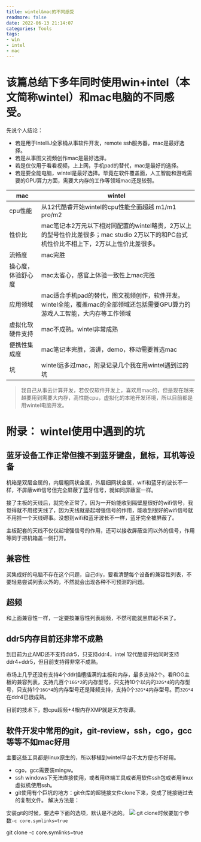 ```yaml
---
title: wintel&mac的不同感受
readmore: false
date: 2022-06-13 21:14:07
categories: Tools
tags:
- win
- intel
- mac
---
```

# 该篇总结下多年同时使用win+intel（本文简称wintel）和mac电脑的不同感受。

先说个人结论：
* 若是用于IntelliJ全家桶从事软件开发，remote ssh服务器，mac是最好选择。
* 若是从事图文视频创作mac是最好选择。
* 若是仅仅用于看看视频，上上网，手机pad的替代，mac是最好的选择。
* 若是要全能电脑，wintel是最好选择。毕竟在软件覆盖面，人工智能和游戏需要的GPU算力方面，需要大内存的工作等领域mac还是较弱。

| mac       | wintel                                                                            |
|-----------|-----------------------------------------------------------------------------------|
| cpu性能     | 从12代酷睿开始wintel的cpu性能全面超越 m1/m1 pro/m2                                             |
| 性价比       | mac笔记本2万元以下相对同配置的wintel略贵，2万以上的型号性价比差很多；mac studio 2万以下的和PC台式机性价比不相上下，2万以上性价比差很多。 |
| 流畅度       | mac完胜                                                                             |
| 操心度，体验舒心度 | mac太省心，感官上体验一致性上mac完胜                                                             |
| 应用领域      | mac适合手机pad的替代，图文视频创作，软件开发。wintel全能，覆盖mac的全部领域还包括需要GPU算力的游戏人工智能，大内存等工作领域           |
| 虚拟化软硬件支持  | mac不成熟。wintel非常成熟                                                                 |
| 便携性集成度    | mac笔记本完胜，演讲，demo，移动需要首选mac                                                        |
| 坑        | wintel远多过mac，附录记录几个我在用wintel遇到过的坑                                                 |

> 我自己从事云计算开发，若仅仅软件开发上，喜欢用mac的，但是现在越来越要用到需要大内存，高性能cpu，虚拟化的本地开发环境，所以目前都是用wintel电脑开发。

# 附录： wintel使用中遇到的坑
## 蓝牙设备工作正常但搜不到蓝牙键盘，鼠标，耳机等设备
机箱是双层金属的，内层粗网状金属，外层细网状金属，wifi和蓝牙的波长不一样，不屏蔽wifi信号但完全屏蔽了蓝牙信号，就如同屏蔽室一样。

接了主板的天线后，就完全正常了。因为一开始能收到隔壁屋很好的wifi信号，我觉得就不用接天线了，因为天线就是起增强信号的作用，能收到很好的wifi信号就不用挂一个天线碍事。没想到wifi和蓝牙波长不一样，蓝牙完全被屏蔽了。

主板配套的天线不仅仅起增强信号的作用，还可以接收屏蔽空间以外的信号，作用等同于把机箱盖一侧打开。

## 兼容性
买集成好的电脑不存在这个问题，自己diy，要看清楚每个设备的兼容性列表，不要轻易尝试列表以外的，不然就会出现各种不可预测的问题。

## 超频
和上面兼容性一样，一定要按兼容性列表超频，不然可能就黑屏起不来了。

## ddr5内存目前还非常不成熟

到目前为止AMD还不支持ddr5，只支持ddr4，intel 12代酷睿开始同时支持ddr4+ddr5，但目前支持得非常不成熟。

市场上几乎还没有支持4个ddr插槽插满的主板和内存，最多支持2个。看ROG主板的兼容列表，支持几百个`16G*2`的内存型号，只支持10个以内的`32G*4`的内存型号，只支持1个`16G*4`的内存型号还是降频支持，支持0个`32G*4`内存型号。而`32G*4`在ddr4已很成熟。

目前的技术下，想cpu超频+4根内存XMP就是天方夜谭。

## 软件开发中常用的git，git-review，ssh，cgo，gcc等等不如mac好用
主要这些工具都是linux原生的，所以移植到wintel平台不太方便也不好用。
* cgo，gcc需要装mingw。
* ssh windows下无法直接使用，或者用终端工具或者用软件ssh包或者用linux虚拟机使用ssh。
* git使用有个巨坑的地方：git仓库的超链接文件clone下来，变成了链接链过去的复制文件。
解决方法是：

安装git的时候，要选中下面的选项，默认是不选的。
![](/images/win-mac_images/10d76a0c.png)
git clone时候要加个参数`-c core.symlinks=true`

  git clone -c core.symlinks=true <URL>






